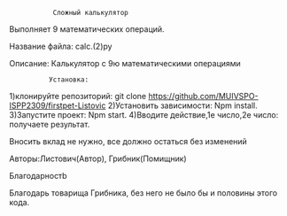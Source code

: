                Сложный калькулятор
Выполняет 9 математических операций.
                      
Название файла: calc.(2)py

Описание: Калькулятор с 9ю математическими операциями

              Установка:

1)клонируйте репозиторий:
git clone
https://github.com/MUIVSPO-ISPP2309/firstpet-Listovic
2)Установить зависимости:
Npm install.
3)Запустите проект:
Npm start.
4)Вводите действие,1е число,2е число: получаете результат.

Вносить вклад не нужно, все должно остаться без изменений

Авторы:Листович(Автор), Грибник(Помищник)

Благодарностb

Благодарь товарища Грибника, без него не было бы и половины этого кода.

